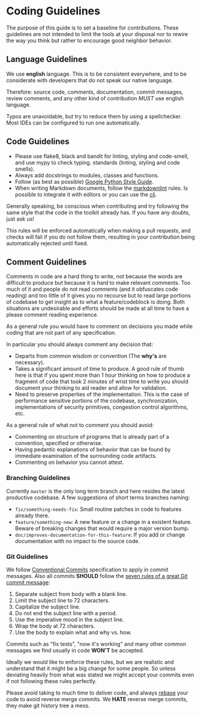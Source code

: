 # Coding Guidelines

The purpose of this guide is to set a baseline for contributions. These guidelines are not intended to limit the tools at your disposal nor
to rewire the way you think but rather to encourage good neighbor behavior.

## Language Guidelines

We use **english** language. This is to be consistent everywhere, and to be considerate with developers that do not speak our native language.

Therefore: source code, comments, documentation, commit messages, review comments, and any other kind of contribution *MUST* use english language.

Typos are unavoidable, but try to reduce them by using a spellchecker. Most IDEs can be configured to run one automatically.

## Code Guidelines

* Please use flake8, black and bandit for linting, styling and code-smell, and use mypy to check typing.
standards (linting, styling and code smells).
* Always add docstrings to modules, classes and functions.
* Follow (as best as possible) [Google Python Style Guide](https://google.github.io/styleguide/pyguide.html).
* When writing Markdown documents, follow the [markdownlint](https://github.com/DavidAnson/markdownlint) rules. Is possible to integrate it
with editors or you can use the [cli](https://github.com/igorshubovych/markdownlint-cli).

Generally speaking, be conscious when contributing and try following the same style that the code in the toolkit already has. If you have
any doubts, just ask us!

This rules will be enforced automatically when making a pull requests, and checks will fail if you do not follow them, resulting in your
contribution being automatically rejected until fixed.

## Comment Guidelines

Comments in code are a hard thing to write, not because the words are difficult to produce but because it is hard to make relevant comments.
Too much of it and people do not read comments (and it obfuscates code reading) and too little of it gives you no recourse but to read large
portions of codebase to get insight as to what a feature/codeblock is doing. Both situations are undesirable and efforts should be made at
all time to have a please comment reading experience.

As a general rule you would have to comment on decisions you made while coding that are not part of any specification.

In particular you should always comment any decision that:

* Departs from common wisdom or convention (The **why's** are necessary).
* Takes a significant amount of time to produce. A good rule of thumb here is that if you spent more than 1 hour thinking on how to produce a
fragment of code that took 2 minutes of wrist time to write you should document your thinking to aid reader and allow for validation.
* Need to preserve properties of the implementation. This is the case of performance sensitive portions of the codebase, synchronization,
implementations of security primitives, congestion control algorithms, etc.

As a general rule of what not to comment you should avoid:

* Commenting on structure of programs that is already part of a convention, specified or otherwise.
* Having pedantic explanations of behavior that can be found by immediate examination of the surrounding code artifacts.
* Commenting on behavior you cannot attest.

### Branching Guidelines

Currently `master` is the only long term branch and here resides the latest productive codebase.
A few suggestions of short terms branches naming:

* `fix/something-needs-fix`: Small routine patches in code to features already there.
* `feature/something-new`: A new feature or a change in a existent feature. Beware of breaking changes that would require a major version bump.
* `doc/improves-documentation-for-this-feature`: If you add or change documentation with no impact to the source code.

### Git Guidelines

We follow [Conventional Commits](https://www.conventionalcommits.org/en/v1.0.0/) specification to apply in commit messages.
Also all commits **SHOULD** follow the [seven rules of a great Git commit message](https://chris.beams.io/posts/git-commit):

1. Separate subject from body with a blank line.
2. Limit the subject line to 72 characters.
3. Capitalize the subject line.
4. Do not end the subject line with a period.
5. Use the imperative mood in the subject line.
6. Wrap the body at 72 characters.
7. Use the body to explain what and why vs. how.

Commits such as "fix tests", "now it's working" and many other common messages we find usually in code **WON'T** be accepted.

Ideally we would like to enforce these rules, but we are realistic and understand that it might be a big change for some people.
So unless deviating heavily from what was stated we might accept your commits even if not following these rules perfectly.

Please avoid taking to much time to deliver code, and always [rebase](https://git-scm.com/docs/git-rebase) your code to avoid reverse merge
commits.
We **HATE** reverse merge commits, they make git history tree a mess.
